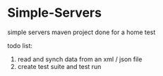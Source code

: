 # Simple-Servers
simple servers maven project done for a home test

todo list:
1. read and synch data from an xml / json file
2. create test suite and test run
